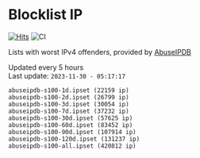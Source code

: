 # Blocklist IP

[![Hits](https://hits.seeyoufarm.com/api/count/incr/badge.svg?url=https%3A%2F%2Fgithub.com%2Fborestad%2Fblocklist-ip%2F&count_bg=%2379C83D&title_bg=%23555555&icon=&icon_color=%23E7E7E7&title=hits&edge_flat=false)](https://hits.seeyoufarm.com)  ![CI](https://img.shields.io/github/workflow/status/borestad/blocklist-ip/CI?style=flat-square)

Lists with worst IPv4 offenders, provided by [AbuseIPDB](https://www.abuseipdb.com/)

<!-- FOOTER-PLACEHOLDER -->
Updated every 5 hours<br>
Last update: `2023-11-30 - 05:17:17`
```
abuseipdb-s100-1d.ipset (22159 ip)
abuseipdb-s100-2d.ipset (26799 ip)
abuseipdb-s100-3d.ipset (30054 ip)
abuseipdb-s100-7d.ipset (37232 ip)
abuseipdb-s100-30d.ipset (57625 ip)
abuseipdb-s100-60d.ipset (83452 ip)
abuseipdb-s100-90d.ipset (107914 ip)
abuseipdb-s100-120d.ipset (131237 ip)
abuseipdb-s100-all.ipset (420812 ip)
```
